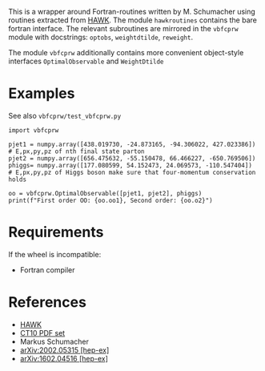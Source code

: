 This is a wrapper around Fortran-routines written by M. Schumacher
using routines extracted from [HAWK](https://hawk.hepforge.org).  The
module `hawkroutines` contains the bare fortran interface. The
relevant subroutines are mirrored in the `vbfcprw` module with
docstrings: `optobs`, `weightdtilde`, `reweight`.

The module `vbfcprw` additionally contains more convenient
object-style interfaces `OptimalObservable` and `WeightDtilde`

# Examples 

See also `vbfcprw/test_vbfcprw.py`
```
import vbfcprw

pjet1 = numpy.array([438.019730, -24.873165, -94.306022, 427.023386])  # E,px,py,pz of nth final state parton
pjet2 = numpy.array([656.475632, -55.150478, 66.466227, -650.769506])
phiggs= numpy.array([177.080599, 54.152473, 24.069573, -110.547404])   # E,px,py,pz of Higgs boson make sure that four-momentum conservation holds 

oo = vbfcprw.OptimalObservable([pjet1, pjet2], phiggs)
print(f"First order OO: {oo.oo1}, Second order: {oo.o2}")
```

# Requirements

If the wheel is incompatible:
- Fortran compiler

# References
- [HAWK](https://hawk.hepforge.org)
- [CT10 PDF set](https://ct.hepforge.org/PDFs/ct10_2010.html)
- Markus Schumacher
- [arXiv:2002.05315 [hep-ex]](https://arxiv.org/abs/2002.05315)
- [arXiv:1602.04516 [hep-ex]](https://arxiv.org/abs/1602.04516)
